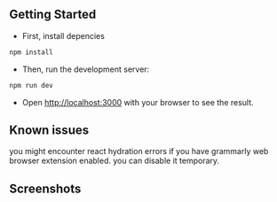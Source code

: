 
## Getting Started

- First, install depencies

```bash 
npm install
```
 
- Then, run the development server:

```bash
npm run dev
```

- Open [http://localhost:3000](http://localhost:3000) with your browser to see the result.

## Known issues

you might encounter react hydration errors if you have grammarly web browser extension enabled. you can disable it temporary.

## Screenshots


